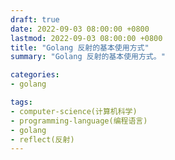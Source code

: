```yaml
---
draft: true
date: 2022-09-03 08:00:00 +0800
lastmod: 2022-09-03 08:00:00 +0800
title: "Golang 反射的基本使用方式"
summary: "Golang 反射的基本使用方式。"

categories:
- golang

tags:
- computer-science(计算机科学)
- programming-language(编程语言)
- golang
- reflect(反射)
---
```

